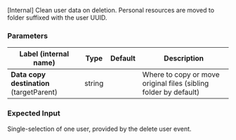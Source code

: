 
[Internal] Clean user data on deletion. Personal resources are moved to folder suffixed with the user UUID.

### Parameters
|Label (internal name)|Type|Default|Description|
|---|---|---|---|
|**Data copy destination** (targetParent)|string|<no value>|Where to copy or move original files (sibling folder by default)|



### Expected Input
Single-selection of one user, provided by the delete user event.




